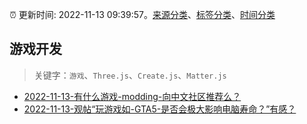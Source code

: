 :alarm_clock: 更新时间: 2022-11-13 09:39:57。[来源分类](../README.md)、[标签分类](../TAGS.md)、[时间分类](../TIMELINE.md)

## 游戏开发


> 关键字：`游戏`、`Three.js`、`Create.js`、`Matter.js`



- [2022-11-13-有什么游戏-modding-向中文社区推荐么？](https://www.v2ex.com/t/894881) 
- [2022-11-13-观帖“玩游戏如-GTA5-是否会极大影响电脑寿命？”有感？](https://www.v2ex.com/t/894861) 